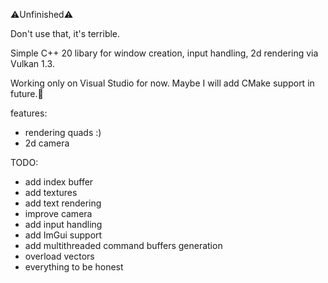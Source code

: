 ⚠️Unfinished⚠️

Don't use that, it's terrible.

Simple C++ 20 libary for window creation, input handling, 2d rendering via Vulkan 1.3.

Working only on Visual Studio for now.
Maybe I will add CMake support in future.🧢

features:
- rendering quads :)
- 2d camera

TODO:
- add index buffer
- add textures
- add text rendering
- improve camera
- add input handling
- add ImGui support
- add multithreaded command buffers generation
- overload vectors
- everything to be honest
